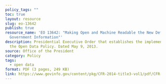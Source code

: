 ```yaml
---
policy_tags: ""
toc: true
layout: resource
slug: eo-13642
publish: true
resource_name: 'EO 13642: "Making Open and Machine Readable the New Default for
  Government Information"'
description: Presidential Executive Order that establishes the implementation of
  the Open Data Policy. Dated May 9, 2013.
source: Office of the President
category: Policy
tags:
  - open data
format: PDF (3 pages, 249 KB)
link: https://www.govinfo.gov/content/pkg/CFR-2014-title3-vol1/pdf/CFR-2014-title3-vol1-eo13642.pdf
---
```

